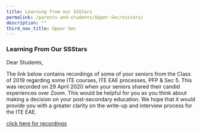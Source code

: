 ```yaml
---
title: Learning from our SSStars
permalink: /parents-and-students/Upper-Sec/ssstars/
description: ""
third_nav_title: Upper Sec
---
```


### Learning From Our SSStars

Dear Students,

The link below contains recordings of some of your seniors from the Class of 2019 regarding some ITE courses, ITE EAE processes, PFP & Sec 5. This was recorded on 29 April 2020 when your seniors shared their candid experiences over Zoom. This would be helpful for you as you think about making a decision on your post-secondary education. We hope that it would provide you with a greater clarity on the write-up and interview process for the ITE EAE.

[click here for recordings](https://sites.google.com/moe.edu.sg/learningfromourstars/home)
